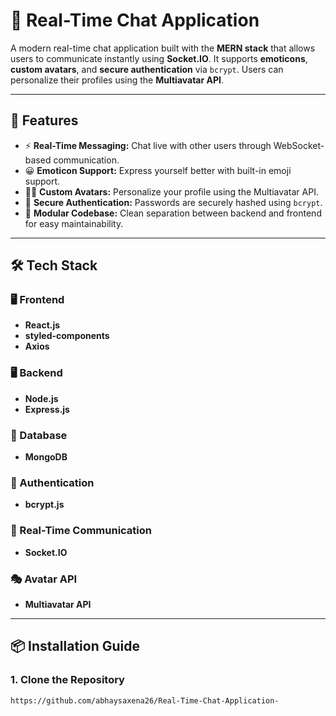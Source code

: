 # 💬 Real-Time Chat Application

A modern real-time chat application built with the **MERN stack** that allows users to communicate instantly using **Socket.IO**. It supports **emoticons**, **custom avatars**, and **secure authentication** via `bcrypt`. Users can personalize their profiles using the **Multiavatar API**.

---

## 🚀 Features

- ⚡ **Real-Time Messaging:** Chat live with other users through WebSocket-based communication.
- 😀 **Emoticon Support:** Express yourself better with built-in emoji support.
- 🧑‍🎨 **Custom Avatars:** Personalize your profile using the Multiavatar API.
- 🔐 **Secure Authentication:** Passwords are securely hashed using `bcrypt`.
- 🧩 **Modular Codebase:** Clean separation between backend and frontend for easy maintainability.

---

## 🛠️ Tech Stack

### 🖥️ Frontend
- **React.js**
- **styled-components**
- **Axios**

### 🖥️ Backend
- **Node.js**
- **Express.js**

### 🧠 Database
- **MongoDB**

### 🔐 Authentication
- **bcrypt.js**

### 🔌 Real-Time Communication
- **Socket.IO**

### 🎭 Avatar API
- **Multiavatar API**

---

## 📦 Installation Guide

### 1. Clone the Repository
```bash
https://github.com/abhaysaxena26/Real-Time-Chat-Application-
